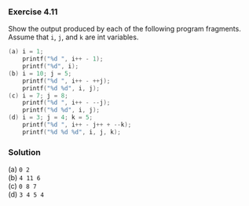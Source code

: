 ### Exercise 4.11

Show the output produced by each of the following program fragments. Assume that `i`, `j`, and `k` are int variables.

```c
(a) i = 1;
    printf("%d ", i++ - 1);
    printf("%d", i);
(b) i = 10; j = 5;
    printf("%d ", i++ - ++j);
    printf("%d %d", i, j);
(c) i = 7; j = 8;
    printf("%d ", i++ - --j);
    printf("%d %d", i, j);
(d) i = 3; j = 4; k = 5;
    printf("%d ", i++ - j++ + --k);
    printf("%d %d %d", i, j, k);
```

### Solution 

(a) `0 2`  
(b) `4 11 6`  
(c) `0 8 7`  
(d) `3 4 5 4`  
